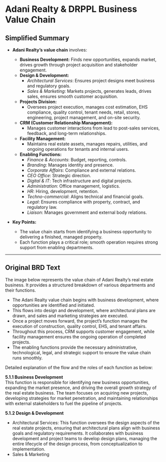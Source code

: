 # Adani Realty & DRPPL Business Value Chain

## Simplified Summary

- **Adani Realty’s value chain** involves:  
  - **Business Development:** Finds new opportunities, expands market, drives growth through project acquisition and stakeholder engagement.
  - **Design & Development:**  
    - *Architectural Services*: Ensures project designs meet business and regulatory goals.
    - *Sales & Marketing*: Markets projects, generates leads, drives sales, ensures smooth customer acquisition.
  - **Projects Division:**   
    - Oversees project execution, manages cost estimation, EHS compliance, quality control, tenant needs, retail, stores, engineering, project management, and on-site security.
  - **CRM (Customer Relationship Management):**  
    - Manages customer interactions from lead to post-sales services, feedback, and long-term relationships.
  - **Facility Management:**  
    - Maintains real estate assets, manages repairs, utilities, and ongoing operations for tenants and internal users.
  - **Enabling Functions:**  
    - *Finance & Accounts*: Budget, reporting, controls.
    - *Branding*: Manages identity and presence.
    - *Corporate Affairs*: Compliance and external relations.
    - *CEO Office*: Strategic direction.
    - *Digital & IT*: Tech infrastructure and digital projects.
    - *Administration*: Office management, logistics.
    - *HR*: Hiring, development, retention.
    - *Techno-commercial*: Aligns technical and financial goals.
    - *Legal*: Ensures compliance with property, contract, and regulatory law.
    - *Liaison*: Manages government and external body relations.

- **Key Points:**
  - The value chain starts from identifying a business opportunity to delivering a finished, managed property.
  - Each function plays a critical role; smooth operation requires strong support from enabling departments.

---

## Original BRD Text

The image below represents the value chain of Adani Realty’s real estate business. It provides a structured breakdown of various departments and their functions.

- The Adani Realty value chain begins with business development, where opportunities are identified and initiated.
- This flows into design and development, where architectural plans are drawn, and sales and marketing strategies are executed.
- Once a project moves forward, the project’s function manages the execution of construction, quality control, EHS, and tenant affairs.
- Throughout this process, CRM supports customer engagement, while facility management ensures the ongoing operation of completed projects.
- The enabling functions provide the necessary administrative, technological, legal, and strategic support to ensure the value chain runs smoothly.

Detailed explanation of the flow and the roles of each function as below:

**5.1.1 Business Development**  
This function is responsible for identifying new business opportunities, expanding the market presence, and driving the overall growth strategy of the real estate business. The team focuses on acquiring new projects, developing strategies for market penetration, and maintaining relationships with external stakeholders to fuel the pipeline of projects.

**5.1.2 Design & Development**
- Architectural Services: This function oversees the design aspects of the real estate projects, ensuring that architectural plans align with business goals and regulatory requirements. It collaborates with business development and project teams to develop design plans, managing the entire lifecycle of the design process, from conceptualization to implementation.
- Sales & Marketing
